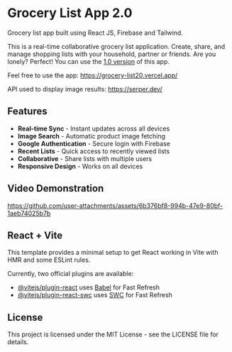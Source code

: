 # Grocery List App 2.0

Grocery list app built using React JS, Firebase and Tailwind. 

This is a real-time collaborative grocery list application. Create, share, and manage shopping lists with your household, partner or friends. Are you lonely? Perfect! You can use the [1.0 version](https://github.com/Joaosilva27/grocery-list) of this app.

Feel free to use the app: https://grocery-list20.vercel.app/

API used to display image results: https://serper.dev/

## Features

- **Real-time Sync** - Instant updates across all devices
- **Image Search** - Automatic product image fetching
- **Google Authentication** - Secure login with Firebase
- **Recent Lists** - Quick access to recently viewed lists
- **Collaborative** - Share lists with multiple users
- **Responsive Design** - Works on all devices


## Video Demonstration

https://github.com/user-attachments/assets/6b376bf8-994b-47e9-80bf-1aeb74025b7b


## React + Vite

This template provides a minimal setup to get React working in Vite with HMR and some ESLint rules.

Currently, two official plugins are available:

- [@vitejs/plugin-react](https://github.com/vitejs/vite-plugin-react/blob/main/packages/plugin-react/README.md) uses [Babel](https://babeljs.io/) for Fast Refresh
- [@vitejs/plugin-react-swc](https://github.com/vitejs/vite-plugin-react-swc) uses [SWC](https://swc.rs/) for Fast Refresh



## License

This project is licensed under the MIT License - see the LICENSE file for details.
